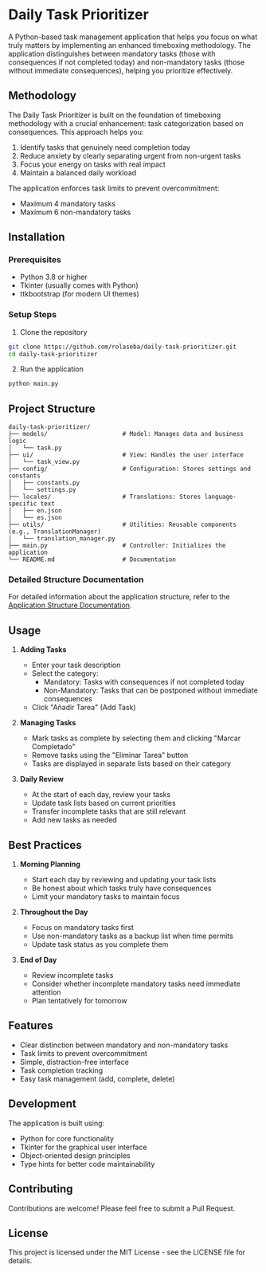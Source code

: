 # Daily Task Prioritizer

A Python-based task management application that helps you focus on what truly matters by implementing an enhanced timeboxing methodology. The application distinguishes between mandatory tasks (those with consequences if not completed today) and non-mandatory tasks (those without immediate consequences), helping you prioritize effectively.

## Methodology

The Daily Task Prioritizer is built on the foundation of timeboxing methodology with a crucial enhancement: task categorization based on consequences. This approach helps you:

1. Identify tasks that genuinely need completion today
2. Reduce anxiety by clearly separating urgent from non-urgent tasks
3. Focus your energy on tasks with real impact
4. Maintain a balanced daily workload

The application enforces task limits to prevent overcommitment:

- Maximum 4 mandatory tasks
- Maximum 6 non-mandatory tasks

## Installation

### Prerequisites

- Python 3.8 or higher
- Tkinter (usually comes with Python)
- ttkbootstrap (for modern UI themes)

### Setup Steps

1. Clone the repository

```bash
git clone https://github.com/rolaseba/daily-task-prioritizer.git
cd daily-task-prioritizer
```

2. Run the application

```bash
python main.py
```

## Project Structure

```
daily-task-prioritizer/
├── models/                     # Model: Manages data and business logic
│   └── task.py
├── ui/                         # View: Handles the user interface
│   └── task_view.py
├── config/                     # Configuration: Stores settings and constants
│   ├── constants.py
│   └── settings.py
├── locales/                    # Translations: Stores language-specific text
│   ├── en.json
│   └── es.json
├── utils/                      # Utilities: Reusable components (e.g., TranslationManager)
│   └── translation_manager.py
├── main.py                     # Controller: Initializes the application
└── README.md                   # Documentation
```

### Detailed Structure Documentation

For detailed information about the application structure, refer to the [Application Structure Documentation](STRUCTURE.md).

## Usage

1. **Adding Tasks**
   - Enter your task description
   - Select the category:
     - Mandatory: Tasks with consequences if not completed today
     - Non-Mandatory: Tasks that can be postponed without immediate consequences
   - Click "Añadir Tarea" (Add Task)

2. **Managing Tasks**
   - Mark tasks as complete by selecting them and clicking "Marcar Completado"
   - Remove tasks using the "Eliminar Tarea" button
   - Tasks are displayed in separate lists based on their category

3. **Daily Review**
   - At the start of each day, review your tasks
   - Update task lists based on current priorities
   - Transfer incomplete tasks that are still relevant
   - Add new tasks as needed

## Best Practices

1. **Morning Planning**
   - Start each day by reviewing and updating your task lists
   - Be honest about which tasks truly have consequences
   - Limit your mandatory tasks to maintain focus

2. **Throughout the Day**
   - Focus on mandatory tasks first
   - Use non-mandatory tasks as a backup list when time permits
   - Update task status as you complete them

3. **End of Day**
   - Review incomplete tasks
   - Consider whether incomplete mandatory tasks need immediate attention
   - Plan tentatively for tomorrow

## Features

- Clear distinction between mandatory and non-mandatory tasks
- Task limits to prevent overcommitment
- Simple, distraction-free interface
- Task completion tracking
- Easy task management (add, complete, delete)

## Development

The application is built using:

- Python for core functionality
- Tkinter for the graphical user interface
- Object-oriented design principles
- Type hints for better code maintainability

## Contributing

Contributions are welcome! Please feel free to submit a Pull Request.

## License

This project is licensed under the MIT License - see the LICENSE file for details.
